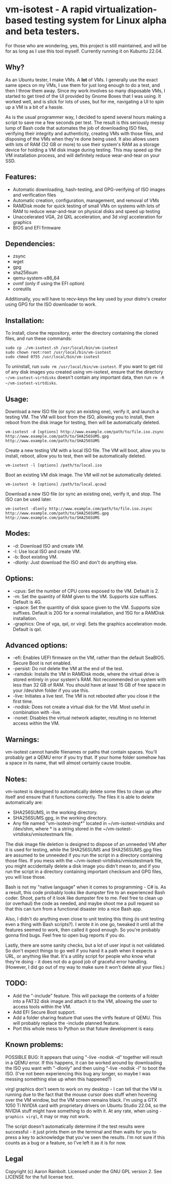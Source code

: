 # vm-isotest - A rapid virtualization-based testing system for Linux alpha and beta testers.

For those who are wondering, yes, this project is still maintained, and will be for as long as I use this tool myself. Currently running it on Kubuntu 22.04.

## Why?

As an Ubuntu tester, I make VMs. A **lot** of VMs. I generally use the exact same specs on my VMs, I use them for just long enough to do a test, and then I throw them away. Since my work involves so many disposable VMs, I started to get tired of the UI provided by Gnome Boxes that I was using. It worked well, and is slick for lots of uses, but for me, navigating a UI to spin up a VM is a bit of a hassle.

As is the usual programmer way, I decided to spend several hours making a script to save me a few seconds per test. The result is this seriously messy lump of Bash code that automates the job of downloading ISO files, verifying their integrity and authenticity, creating VMs with those files, and disposing of the VMs when they're done being used. It also allows users with lots of RAM (32 GB or more) to use their system's RAM as a storage device for holding a VM disk image during testing. This may speed up the VM installation process, and will definitely reduce wear-and-tear on your SSD.

## Features:

* Automatic downloading, hash-testing, and GPG-verifying of ISO images and verification files
* Automatic creation, configuration, management, and removal of VMs
* RAMDisk mode for quick testing of small VMs on systems with lots of RAM to reduce wear-and-tear on physical disks and speed up testing
* Unaccelerated VGA, 2d QXL acceleration, and 3d virgl acceleration for graphics
* BIOS and EFI firmware

## Dependencies:

* zsync
* wget
* gpg
* sha256sum
* qemu-system-x86_64
* ovmf (only if using the EFI option)
* coreutils

Additionally, you will have to recv-keys the key used by your distro's creator using GPG for the ISO downloader to work.

## Installation:

To install, clone the repository, enter the directory containing the cloned files, and run these commands:

    sudo cp ./vm-isotest.sh /usr/local/bin/vm-isotest
    sudo chown root:root /usr/local/bin/vm-isotest
    sudo chmod 0755 /usr/local/bin/vm-isotest

To uninstall, run `sudo rm /usr/local/bin/vm-isotest`. If you want to get rid of any disk images you created using vm-isotest, ensure that the directory `~/vm-isotest-virtdisks` doesn't contain any important data, then run `rm -R ~/vm-isotest-virtdisks`.

## Usage:

Download a new ISO file (or sync an existing one), verify it, and launch a testing VM. The VM will boot from the ISO, allowing you to install, then reboot from the disk image for testing, then will be automatically deleted.

    vm-isotest -d [options] http://www.example.com/path/to/file.iso.zsync http://www.example.com/path/to/SHA256SUMS.gpg http://www.example.com/path/to/SHA256SUMS

Create a new testing VM with a local ISO file. The VM will boot, allow you to install, reboot, allow you to test, then will be automatically deleted.

    vm-isotest -l [options] /path/to/local.iso

Boot an existing VM disk image. The VM will not be automatically deleted.

    vm-isotest -b [options] /path/to/local.qcow2

Download a new ISO file (or sync an existing one), verify it, and stop. The ISO can be used later.

    vm-isotest -dlonly http://www.example.com/path/to/file.iso.zsync http://www.example.com/path/to/SHA256SUMS.gpg http://www.example.com/path/to/SHA256SUMS

## Modes:

* -d: Download ISO and create VM.
* -l: Use local ISO and create VM.
* -b: Boot existing VM.
* -dlonly: Just download the ISO and don't do anything else.

## Options:

* -cpus: Set the number of CPU cores exposed to the VM. Default is 2.
* -m: Set the quantity of RAM given to the VM. Supports size suffixes. Default is 4G.
* -space: Set the quantity of disk space given to the VM. Supports size suffixes. Default is 20G for a normal installation, and 15G for a RAMDisk installation.
* -graphics: One of vga, qxl, or virgl. Sets the graphics acceleration mode. Default is qxl.

## Advanced options:

* -efi: Enables UEFI firmware on the VM, rather than the default SeaBIOS. Secure Boot is not enabled.
* -persist: Do not delete the VM at the end of the test.
* -ramdisk: Installs the VM in RAMDisk mode, where the virtual drive is stored entirely in your system's RAM. Not recommended on system with less than 32 GB of RAM. You should have at least 15 GB of free space in your /dev/shm folder if you use this.
* -live: Initiates a live test. The VM is not rebooted after you close it the first time.
* -nodisk: Does not create a virtual disk for the VM. Most useful in combination with -live.
* -nonet: Disables the virtual network adapter, resulting in no Internet access within the VM.

## Warnings:

vm-isotest cannot handle filenames or paths that contain spaces. You'll probably get a QEMU error if you try that. If your home folder somehow has a space in its name, that will almost certainly cause trouble.

## Notes:

vm-isotest is designed to automatically delete some files to clean up after itself and ensure that it functions correctly. The files it is able to delete automatically are:

* SHA256SUMS, in the working directory.
* SHA256SUMS.gpg, in the working directory.
* Any file named "vm-isotest-img*" located in ~/vm-isotest-virtdisks and /dev/shm, where * is a string stored in the ~/vm-isotest-virtdisks/vmisotestmark file.

The disk image file deletion is designed to dispose of an unneeded VM after it is used for testing, while the SHA256SUMS and SHA256SUMS.gpg files are assumed to be unneeded if you run the script in a directory containing those files. If you mess with the ~/vm-isotest-virtdisks/vmisotestmark file, you might accidentally delete a disk image you didn't mean to, and if you run the script in a directory containing important checksum and GPG files, you will lose those.

Bash is not my "native language" when it comes to programming - C# is. As a result, this code probably looks like dumpster fire to an experienced Bash coder. Shoot, parts of it look like dumpster fire to me. Feel free to clean up (or overhaul) the code as needed, and maybe shoot me a pull request so that this can turn from a functional disaster into a nice Bash app.

Also, I didn't do anything even close to unit testing this thing (is unit testing even a thing with Bash scripts?). I wrote it in one go, tweaked it until all the features seemed to work, then called it good enough. So you're probably gonna find bugs. Feel free to open bug reports if you do.

Lastly, there are some sanity checks, but a lot of user input is not validated. So don't expect things to go well if you hand it a path when it expects a URL, or anything like that. It's a utility script for people who know what they're doing - it does not do a good job of graceful error handling. (However, I did go out of my way to make sure it won't delete all your files.)

## TODO:

* Add the "-include" feature. This will package the contents of a folder into a FAT32 disk image and attach it to the VM, allowing the user to access tools within the VM.
* Add EFI Secure Boot support.
* Add a folder sharing feature that uses the virtfs feature of QEMU. This will probably replace the -include planned feature.
* Port this whole mess to Python so that future development is easy.

## Known problems:

POSSIBLE BUG: It appears that using "-live -nodisk -d" together will result in a QEMU error. If this happens, it can be worked around by downloading the ISO you want with "-dlonly" and then using "-live -nodisk -l" to boot the ISO. (I've not been experiencing this bug any longer, so maybe I was messing something else up when this happened?)

virgl graphics don't seem to work on my desktop - I can tell that the VM is running due to the fact that the mouse cursor does stuff when hovering over the VM window, but the VM screen remains black. I'm using a GTX 1050 Ti NVIDIA card with proprietary drivers on Ubuntu Studio 22.04, so the NVIDIA stuff might have something to do with it. At any rate, when using `-graphics virgl`, it may or may not work.

The script doesn't automatically determine if the test results were successful - it just prints them on the terminal and then waits for you to press a key to acknowledge that you've seen the results. I'm not sure if this counts as a bug or a feature, so I've left it as it is for now.

## Legal

Copyright (c) Aaron Rainbolt. Licensed under the GNU GPL version 2. See LICENSE for the full license text.
